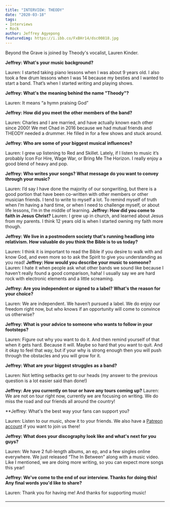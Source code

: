 ```yaml
---
title: "INTERVIEW: THEODY"
date: "2020-03-18"
tags:
- Interviews
- Rock
author: Jeffrey Agyepong
featuredimg: https://i.ibb.co/FxBHr14/dsc00818.jpg
---
```


Beyond the Grave is joined by Theody's vocalist, Lauren Kinder.

**Jeffrey: What's your music background?**

 Lauren: I started taking piano lessons when I was about 9 years old. I also took a few drum lessons when I was 14 because my besties and I wanted to start a band. That’s when I started writing and playing shows.

**Jeffrey: What's the meaning behind the name "Theody"?** 

Lauren: It means “a hymn praising God”

**Jeffrey: How did you meet the other members of the band?** 

Lauren: Charles and I are married, and have actually known each other since 2000! We met Chad in 2016 because we had mutual friends and THEODY needed a drummer. He filled in for a few shows and stuck around.

**Jeffrey: Who are some of your biggest musical influences?** 

Lauren: I grew up listening to Red and Skillet. Lately, if I listen to music it’s probably Icon For Hire, Wage War, or Bring Me The Horizon. I really enjoy a good blend of heavy and pop.

**Jeffrey: Who writes your songs? What message do you want to convey through your music?** 

Lauren: I’d say I have done the majority of our songwriting, but there is a good portion that have been co-written with other members or other musician friends. I tend to write to myself a lot. To remind myself of truth when I’m having a hard time, or when I need to challenge myself, or about life lessons, I’m in the middle of learning. **Jeffrey: How did you come to faith in Jesus Christ?** Lauren: I grew up in church, and learned about Jesus from my parents. I think 12 years old is when I started owning my faith more though.

**Jeffrey: We live in a postmodern society that's running headlong into relativism. How valuable do you think the Bible is to us today?** 

Lauren: I think it is important to read the Bible if you desire to walk with and know God, and even more so to ask the Spirit to give you understanding as you read! **Jeffrey: How would you describe your music to someone?** Lauren: I hate it when people ask what other bands we sound like because I haven’t really found a good comparison, haha! I usually say we are hard rock with electronic elements and a little screaming.

**Jeffrey: Are you independent or signed to a label? What's the reason for your choice?** 

Lauren: We are independent. We haven’t pursued a label. We do enjoy our freedom right now, but who knows if an opportunity will come to convince us otherwise?

**Jeffrey: What is your advice to someone who wants to follow in your footsteps?**

 Lauren: Figure out why you want to do it. And then remind yourself of that when it gets hard. Because it will. Maybe so hard that you want to quit. And it okay to feel that way, but if your why is strong enough then you will push through the obstacles and you will grow for it. 

**Jeffrey: What are your biggest struggles as a band?** 

Lauren: Not letting setbacks get to our heads (my answer to the previous question is a lot easier said than done!)

**Jeffrey: Are you currently on tour or have any tours coming up?** Lauren: We are not on tour right now, currently we are focusing on writing. We do miss the road and our friends all around the country!

**Jeffrey: What's the best way your fans can support you?

 Lauren: Listen to our music, show it to your friends. We also have a [Patreon account](https://www.patreon.com/theodyband) if you want to join us there!

**Jeffrey: What does your discography look like and what's next for you guys?**

 Lauren: We have 2 full-length albums, an ep, and a few singles online everywhere. We just released “The In Between” along with a music video. Like I mentioned, we are doing more writing, so you can expect more songs this year!

**Jeffrey: We've come to the end of our interview. Thanks for doing this! Any final words you'd like to share?**

 Lauren: Thank you for having me! And thanks for supporting music!

#### <hr>
